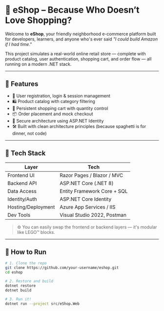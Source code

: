 # 🛒 eShop – Because Who Doesn’t Love Shopping?

Welcome to **eShop**, your friendly neighborhood e-commerce platform built for developers, learners, and anyone who's ever said *"I could build Amazon if I had time."*

This project simulates a real-world online retail store — complete with product catalog, user authentication, shopping cart, and order flow — all running on a modern .NET stack.

---

## 🚀 Features

- 👥 User registration, login & session management
- 🛍️ Product catalog with category filtering
- 🛒 Persistent shopping cart with quantity control
- 📦 Order placement and mock checkout
- 🔐 Secure architecture using ASP.NET Identity
- 🛠️ Built with clean architecture principles (because spaghetti is for dinner, not code)

---

## 🧱 Tech Stack

| Layer              | Tech                            |
|--------------------|---------------------------------|
| Frontend UI        | Razor Pages / Blazor / MVC      |
| Backend API        | ASP.NET Core (.NET 8)           |
| Data Access        | Entity Framework Core + SQL     |
| Identity/Auth      | ASP.NET Core Identity            |
| Hosting/Deployment | Azure App Services / IIS        |
| Dev Tools          | Visual Studio 2022, Postman     |

> ⚙️ You can easily swap the frontend or backend layers — it's modular like LEGO™ blocks.

---

## 🧪 How to Run

```bash
# 1. Clone the repo
git clone https://github.com/your-username/eshop.git
cd eshop

# 2. Restore and build
dotnet restore
dotnet build

# 3. Run it!
dotnet run --project src/eShop.Web

